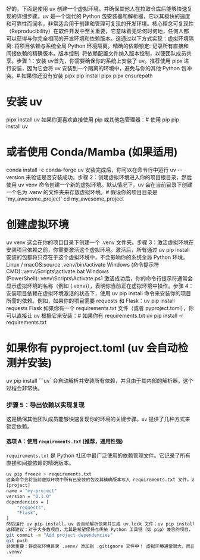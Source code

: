 好的，下面是使用 uv 创建一个虚拟环境，并确保其他人在拉取仓库后能够快速复现的详细步骤。uv 是一个现代的 Python 包安装器和解析器，它以其极快的速度和可靠性而闻名，非常适合用于创建和管理可复现的开发环境。核心理念可复现性（Reproducibility）在软件开发中至关重要，它意味着无论何时何地，任何人都可以获得与你完全相同的开发环境和依赖版本。这通过以下方式实现：虚拟环境隔离: 将项目依赖与系统全局 Python 环境隔离。精确的依赖锁定: 记录所有直接和间接依赖的精确版本。版本控制: 将依赖配置文件纳入版本控制，以便团队成员共享。步骤 1：安装 uv首先，你需要确保你的系统上安装了 uv。推荐使用 pipx 进行安装，因为它会将 uv 安装到一个隔离的环境中，避免与你的其他 Python 包冲突。# 如果你还没有安装 pipx
pip install pipx
pipx ensurepath

# 安装 uv
pipx install uv
如果你更喜欢直接使用 pip 或其他包管理器：# 使用 pip
pip install uv

# 或者使用 Conda/Mamba (如果适用)
conda install -c conda-forge uv
安装完成后，你可以在命令行中运行 uv --version 来验证是否安装成功。步骤 2：创建虚拟环境进入你的项目根目录，然后使用 uv venv 命令创建一个新的虚拟环境。默认情况下，uv 会在当前目录下创建一个名为 .venv 的文件夹来存放虚拟环境。# 假设你的项目目录是 'my_awesome_project'
cd my_awesome_project

# 创建虚拟环境
uv venv
这会在你的项目目录下创建一个 .venv 文件夹。步骤 3：激活虚拟环境在安装项目依赖之前，你需要激活这个虚拟环境。激活后，所有通过 uv pip install 安装的包都将只存在于这个虚拟环境中，不会影响你的系统全局 Python 环境。Linux / macOS:source .venv/bin/activate
Windows (命令提示符 CMD):.venv\Scripts\activate.bat
Windows (PowerShell):.venv\Scripts\Activate.ps1
激活成功后，你的命令行提示符通常会显示虚拟环境的名称（例如 (.venv)），表明你当前正在虚拟环境中操作。步骤 4：安装项目依赖在虚拟环境激活的状态下，使用 uv pip install 命令来安装你的项目所需的依赖。例如，如果你的项目需要 requests 和 Flask：uv pip install requests Flask
如果你有一个 requirements.txt 文件（或者 pyproject.toml），你可以直接让 uv 根据它来安装：# 如果你有 requirements.txt
uv pip install -r requirements.txt

# 如果你有 pyproject.toml (uv 会自动检测并安装)
uv pip install
```uv` 会自动解析并安装所有依赖，并且由于其内部的解析器，这个过程会非常快。

### 步骤 5：导出依赖以实现复现

这是确保其他团队成员能够快速复现你的环境的关键步骤。`uv` 提供了几种方式来锁定依赖。

#### 选项 A：使用 `requirements.txt` (推荐，通用性强)

`requirements.txt` 是 Python 社区中最广泛使用的依赖管理文件。它记录了所有直接和间接依赖的精确版本。

```bash
uv pip freeze > requirements.txt
这条命令会将当前虚拟环境中所有已安装的包及其精确版本写入 requirements.txt 文件。选项 B：使用 uv.lock (更精确，类似于 Poetry 或 PDM 的锁定文件)uv 也可以生成一个 uv.lock 文件。这个文件会更精确地记录所有依赖（包括间接依赖）的哈希值，确保在不同机器上安装时能够达到字节级别的完全一致。通常情况下，如果你有 pyproject.toml 或 requirements.txt 文件，并且你运行 uv pip install，uv 会自动生成或更新 uv.lock 文件。你不需要手动去创建它。如果你希望通过 pyproject.toml 来管理依赖并生成 uv.lock：在你的项目根目录下创建一个 pyproject.toml 文件，并列出你的直接依赖：# pyproject.toml
[project]
name = "my-project"
version = "0.1.0"
dependencies = [
    "requests",
    "Flask",
]
然后运行 uv pip install，uv 会自动解析依赖并生成 uv.lock 文件：uv pip install
选择建议：对于大多数项目，尤其是希望保持与传统 Python 工具链（如 pip）兼容的项目，requirements.txt 是一个简单且有效的选择。如果你追求绝对精确的复现，或者你的项目依赖关系非常复杂，uv.lock 提供了更强的保证。 它包含了所有传递性依赖的哈希值，可以避免一些潜在的版本冲突问题。步骤 6：添加到版本控制无论你选择 requirements.txt 还是 uv.lock，都必须将这些文件添加到你的版本控制系统（如 Git）中。git add requirements.txt  # 或者 git add uv.lock
git commit -m "Add project dependencies"
git push
非常重要：将虚拟环境目录 .venv/ 添加到 .gitignore 文件中！ 虚拟环境通常很大，而且它是可复现的，所以不应该被版本控制。在你的 .gitignore 文件中添加以下行：# .gitignore
.venv/
